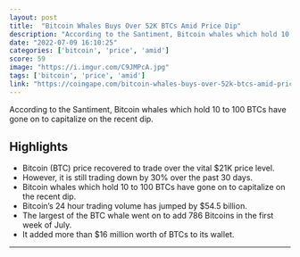 ```yaml
---
layout: post
title:  "Bitcoin Whales Buys Over 52K BTCs Amid Price Dip"
description: "According to the Santiment, Bitcoin whales which hold 10 to 100 BTCs have gone on to capitalize on the recent dip."
date: "2022-07-09 16:10:25"
categories: ['bitcoin', 'price', 'amid']
score: 59
image: "https://i.imgur.com/C9JMPcA.jpg"
tags: ['bitcoin', 'price', 'amid']
link: "https://coingape.com/bitcoin-whales-buys-over-52k-btcs-amid-price-dip/"
---
```


According to the Santiment, Bitcoin whales which hold 10 to 100 BTCs have gone on to capitalize on the recent dip.

## Highlights

- Bitcoin (BTC) price recovered to trade over the vital $21K price level.
- However, it is still trading down by 30% over the past 30 days.
- Bitcoin whales which hold 10 to 100 BTCs have gone on to capitalize on the recent dip.
- Bitcoin’s 24 hour trading volume has jumped by $54.5 billion.
- The largest of the BTC whale went on to add 786 Bitcoins in the first week of July.
- It added more than $16 million worth of BTCs to its wallet.

---
